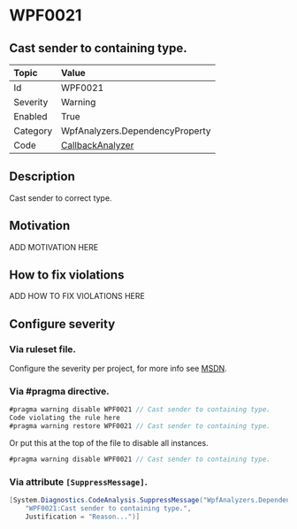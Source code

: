 # WPF0021
## Cast sender to containing type.

| Topic    | Value
| :--      | :--
| Id       | WPF0021
| Severity | Warning
| Enabled  | True
| Category | WpfAnalyzers.DependencyProperty
| Code     | [CallbackAnalyzer](https://github.com/DotNetAnalyzers/WpfAnalyzers/blob/master/WpfAnalyzers/Analyzers/CallbackAnalyzer.cs)

## Description

Cast sender to correct type.

## Motivation

ADD MOTIVATION HERE

## How to fix violations

ADD HOW TO FIX VIOLATIONS HERE

<!-- start generated config severity -->
## Configure severity

### Via ruleset file.

Configure the severity per project, for more info see [MSDN](https://msdn.microsoft.com/en-us/library/dd264949.aspx).

### Via #pragma directive.
```C#
#pragma warning disable WPF0021 // Cast sender to containing type.
Code violating the rule here
#pragma warning restore WPF0021 // Cast sender to containing type.
```

Or put this at the top of the file to disable all instances.
```C#
#pragma warning disable WPF0021 // Cast sender to containing type.
```

### Via attribute `[SuppressMessage]`.

```C#
[System.Diagnostics.CodeAnalysis.SuppressMessage("WpfAnalyzers.DependencyProperty", 
    "WPF0021:Cast sender to containing type.", 
    Justification = "Reason...")]
```
<!-- end generated config severity -->